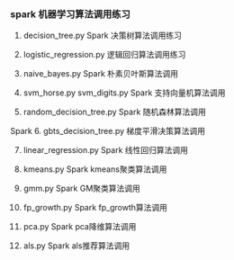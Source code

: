 <h3>spark 机器学习算法调用练习</h3>

1. decision_tree.py
Spark 决策树算法调用练习

2. logistic_regression.py
逻辑回归算法调用练习

3. naive_bayes.py
Spark 朴素贝叶斯算法调用

4. svm_horse.py svm_digits.py
Spark 支持向量机算法调用

5. random_decision_tree.py
Spark 随机森林算法调用

Spark 6. gbts_decision_tree.py
梯度平滑决策算法调用

7. linear_regression.py
Spark 线性回归算法调用

8. kmeans.py
Spark kmeans聚类算法调用

9. gmm.py
Spark GM聚类算法调用

10. fp_growth.py
Spark fp_growth算法调用

11. pca.py
Spark pca降维算法调用

12. als.py
Spark als推荐算法调用
